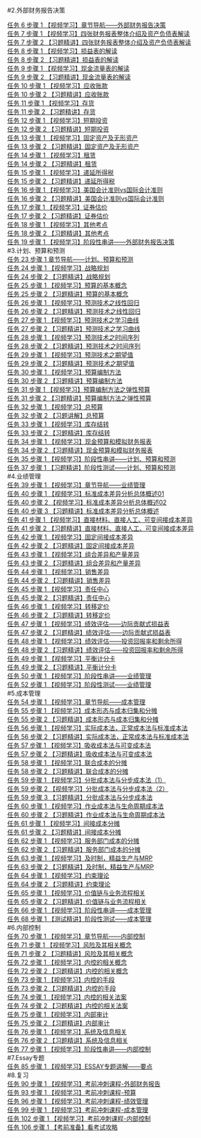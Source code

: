 
#2.外部财务报告决策
		<div><a href="http://vod.gaodun.com/08shuy7b0g1rxzPf/SD/1.m3u8" target="_blank">任务 6  步骤 1 【视频学习】章节导航——外部财务报告决策</a></div>
		<div><a href="http://vod.gaodun.com/08qaucex0i1XBPEf/SD/1.m3u8" target="_blank">任务 7 步骤 1 【视频学习】四张财务报表整体介绍及资产负债表解读</a></div>
		<div><a href="http://vod.gaodun.com/08sg4gcc0g1kCHy0/SD/1.m3u8" target="_blank">任务 7  步骤 2 【习题精讲】四张财务报表整体介绍及资产负债表解读</a></div>
		<div><a href="http://vod.gaodun.com/08qaygd40i1qG9vk/SD/1.m3u8" target="_blank">任务 8  步骤 1 【视频学习】损益表的解读</a></div>
		<div><a href="http://vod.gaodun.com/08sg7I1t0g1eIVga/SD/1.m3u8" target="_blank">任务 8  步骤 2 【习题精讲】损益表的解读</a></div>
		<div><a href="http://vod.gaodun.com/08sg8Sdm0g1D@eZa/SD/1.m3u8" target="_blank">任务 9  步骤 1 【视频学习】现金流量表的解读</a></div>
		<div><a href="http://vod.gaodun.com/08sgc6fC0g1tI!pL/SD/1.m3u8" target="_blank">任务 9  步骤 2 【习题精讲】现金流量表的解读</a></div>
		<div><a href="http://vod.gaodun.com/08tdyNdS0g1pbbzZ/SD/1.m3u8" target="_blank">任务 10  步骤 1 【视频学习】应收账款</a></div>
		<div><a href="http://vod.gaodun.com/08sggD8s0g1c40vT/SD/1.m3u8" target="_blank">任务 10  步骤 2 【习题精讲】应收账款</a></div>
		<div><a href="http://vod.gaodun.com/09b9Ue2e0g18kcye/SD/1.m3u8" target="_blank">任务 11  步骤 1 【视频学习】存货</a></div>
		<div><a href="http://vod.gaodun.com/08sgGxeA0g1cgUgX/SD/1.m3u8" target="_blank">任务 11  步骤 2 【习题精讲】存货</a></div>
		<div><a href="http://vod.gaodun.com/08qaF5cb0i1N@xRD/SD/1.m3u8" target="_blank">任务 12  步骤 1 【视频学习】短期投资</a></div>
		<div><a href="http://vod.gaodun.com/08sgLf5T0g18oEaS/SD/1.m3u8" target="_blank">任务 12  步骤 2 【习题精讲】短期投资</a></div>
		<div><a href="http://vod.gaodun.com/08qaN35d0i1TcSd!/SD/1.m3u8" target="_blank">任务 13  步骤 1 【视频学习】固定资产及无形资产</a></div>
		<div><a href="http://vod.gaodun.com/08sgs9cB0g182H3N/SD/1.m3u8" target="_blank">任务 13  步骤 2 【习题精讲】固定资产及无形资产</a></div>
		<div><a href="http://vod.gaodun.com/08qaVLdS0i1XltUe/SD/1.m3u8" target="_blank">任务 14  步骤 1 【视频学习】租赁</a></div>
		<div><a href="http://vod.gaodun.com/08sgw78R0g1dhtrI/SD/1.m3u8" target="_blank">任务 14  步骤 2 【习题精讲】租赁</a></div>
		<div><a href="http://vod.gaodun.com/08qaKf0i0i1H2hc5/SD/1.m3u8" target="_blank">任务 15  步骤 1 【视频学习】递延所得税</a></div>
		<div><a href="http://vod.gaodun.com/08shaX4l0g1lwJ2k/SD/1.m3u8" target="_blank">任务 15  步骤 2 【习题精讲】递延所得税</a></div>
		<div><a href="http://vod.gaodun.com/08qaIq6k0i1ryaU@/SD/1.m3u8" target="_blank">任务 16  步骤 1 【视频学习】美国会计准则vs国际会计准则</a></div>
		<div><a href="http://vod.gaodun.com/08sgx89g0g1chVby/SD/1.m3u8" target="_blank">任务 16  步骤 2 【习题精讲】美国会计准则vs国际会计准则</a></div>
		<div><a href="http://vod.gaodun.com/08qaQMdf0i17ukGP/SD/1.m3u8" target="_blank">任务 17  步骤 1 【视频学习】证券估价</a></div>
		<div><a href="http://vod.gaodun.com/08shknfo0g1dQqjy/SD/1.m3u8" target="_blank">任务 17  步骤 2 【习题精讲】证券估价</a></div>
		<div><a href="http://vod.gaodun.com/08qb1haL0i1RA7dW/SD/1.m3u8" target="_blank">任务 18  步骤 1 【视频学习】其他考点</a></div>
		<div><a href="http://vod.gaodun.com/08shwJ960g1eK3pF/SD/1.m3u8" target="_blank">任务 18  步骤 2 【习题精讲】其他考点</a></div>
		<div><a href="http://vod.gaodun.com/08tdv6dA0g1Yb@BS/SD/1.m3u8" target="_blank">任务 19  步骤 1 【视频学习】阶段性串讲——外部财务报告决策</a></div>
#3.计划、预算和预测
		<div><a href="http://vod.gaodun.com/08siBG5@0g1hfVNA/SD/1.m3u8" target="_blank">任务 23  步骤 1 章节导航——计划、预算和预测</a></div>
		<div><a href="http://vod.gaodun.com/08qbqx190i1P2IeG/SD/1.m3u8" target="_blank">任务 24  步骤 1 【视频学习】战略规划</a></div>
		<div><a href="http://vod.gaodun.com/08siu66Y0g17y6tn/SD/1.m3u8" target="_blank">任务 24  步骤 2 【习题精讲】战略规划</a></div>
		<div><a href="http://vod.gaodun.com/08qbmq9b0i1s4O8B/SD/1.m3u8" target="_blank">任务 25  步骤 1 【视频学习】预算的基本概念</a></div>
		<div><a href="http://vod.gaodun.com/08sil13L0g1cY!Mf/SD/1.m3u8" target="_blank">任务 25  步骤 2 【习题精讲】预算的基本概念</a></div>
		<div><a href="http://vod.gaodun.com/08shMg4K0g1DKj2D/SD/1.m3u8" target="_blank">任务 26  步骤 1 【视频学习】预测技术之线性回归</a></div>
		<div><a href="http://vod.gaodun.com/08qdeSeU0g1g@2E8/SD/1.m3u8" target="_blank">任务 26  步骤 2 【习题精讲】预测技术之线性回归</a></div>
		<div><a href="http://vod.gaodun.com/08si835e0g1lHMS5/SD/1.m3u8" target="_blank">任务 27  步骤 1 【视频学习】预测技术之学习曲线</a></div>
		<div><a href="http://vod.gaodun.com/08sibgbK0g1mIQMi/SD/1.m3u8" target="_blank">任务 27  步骤 2 【习题精讲】预测技术之学习曲线</a></div>
		<div><a href="http://vod.gaodun.com/08si5Dds0g1fmlEx/SD/1.m3u8" target="_blank">任务 28  步骤 1 【视频学习】预测技术之时间序列</a></div>
		<div><a href="http://vod.gaodun.com/08sitAfl0g16xJEa/SD/1.m3u8" target="_blank">任务 28  步骤 2 【习题精讲】预测技术之时间序列</a></div>
		<div><a href="http://vod.gaodun.com/08si3f9H0g1waKcc/SD/1.m3u8" target="_blank">任务 29  步骤 1 【视频学习】预测技术之期望值</a></div>
		<div><a href="http://vod.gaodun.com/08sirDeQ0g1qzqHm/SD/1.m3u8" target="_blank">任务 29  步骤 2 【习题精讲】预测技术之期望值</a></div>
		<div><a href="http://vod.gaodun.com/08sicRa20g1FYV16/SD/1.m3u8" target="_blank">任务 30  步骤 1 【视频学习】预算编制方法</a></div>
		<div><a href="http://vod.gaodun.com/08siiT010g16K0r0/SD/1.m3u8" target="_blank">任务 30  步骤 2 【习题精讲】预算编制方法</a></div>
		<div><a href="http://vod.gaodun.com/08sijq470g1fT5cF/SD/1.m3u8" target="_blank">任务 31  步骤 1 【视频学习】预算编制方法之弹性预算</a></div>
		<div><a href="http://vod.gaodun.com/08sikD6s0g14WM7E/SD/1.m3u8" target="_blank">任务 31  步骤 2 【习题精讲】预算编制方法之弹性预算</a></div>
		<div><a href="http://vod.gaodun.com/08silWbp0g1l7oF4/SD/1.m3u8" target="_blank">任务 32  步骤 1 【视频学习】总预算</a></div>
		<div><a href="http://vod.gaodun.com/08sint310g125Zd1/SD/1.m3u8" target="_blank">任务 32  步骤 2 【习题讲解】总预算</a></div>
		<div><a href="http://vod.gaodun.com/08shXA7M0g1oqsf@/SD/1.m3u8" target="_blank">任务 33  步骤 1 【视频学习】库存结转</a></div>
		<div><a href="http://vod.gaodun.com/08sinC6O0g1mpEAs/SD/1.m3u8" target="_blank">任务 33  步骤 2 【习题精讲】库存结转</a></div>
		<div><a href="http://vod.gaodun.com/08siph340g1guGHl/SD/1.m3u8" target="_blank">任务 34  步骤 1 【视频学习】现金预算和模拟财务报表</a></div>
		<div><a href="http://vod.gaodun.com/08siqubs0g1fsY3K/SD/1.m3u8" target="_blank">任务 34  步骤 2 【习题精讲】现金预算和模拟财务报表</a></div>
		<div><a href="http://vod.gaodun.com/08sizx0z0g1ubqNK/SD/1.m3u8" target="_blank">任务 35  步骤 1 【视频学习】阶段性串讲——计划、预算和预测</a></div>
		<div><a href="http://vod.gaodun.com/08siTfb@0g1Eg5Z2/SD/1.m3u8" target="_blank">任务 37  步骤 1 【习题精讲】阶段性测试——计划、预算和预测</a></div>
#4.业绩管理
		<div><a href="http://vod.gaodun.com/08tbACe50g1eEG8Z/SD/1.m3u8" target="_blank">任务 39  步骤 1 【视频学习】章节导航——业绩管理</a></div>
		<div><a href="http://vod.gaodun.com/08siuE4l0g1yKWm9/SD/1.m3u8" target="_blank">任务 40  步骤 1 【视频学习】标准成本差异分析总体概述01</a></div>
		<div><a href="http://vod.gaodun.com/08qd6Gby0g1wkN2C/SD/1.m3u8" target="_blank">任务 40  步骤 2 【视频学习】标准成本差异分析总体概述02</a></div>
		<div><a href="http://vod.gaodun.com/08siSgf20g1cYkrG/SD/1.m3u8" target="_blank">任务 40  步骤 3 【习题精讲】标准成本差异分析总体概述</a></div>
		<div><a href="http://vod.gaodun.com/08siCVeg0g1CCKDU/SD/1.m3u8" target="_blank">任务 41  步骤 1 【视频学习】直接材料、直接人工、可变间接成本差异</a></div>
		<div><a href="http://vod.gaodun.com/08siX53k0g1rm91T/SD/1.m3u8" target="_blank">任务 41  步骤 2 【习题精讲】直接材料、直接人工、可变间接成本差异</a></div>
		<div><a href="http://vod.gaodun.com/08qd97cE0g13FVxc/SD/1.m3u8" target="_blank">任务 42  步骤 1 【视频学习】固定间接成本差异</a></div>
		<div><a href="http://vod.gaodun.com/08qbaP3e0i1hpz4u/SD/1.m3u8" target="_blank">任务 42  步骤 2 【习题精讲】固定间接成本差异</a></div>
		<div><a href="http://vod.gaodun.com/08qdiS2f0g1i5NgI/SD/1.m3u8" target="_blank">任务 43  步骤 1 【视频学习】组合差异和产量差异</a></div>
		<div><a href="http://vod.gaodun.com/08tbDidA0g19R3KQ/SD/1.m3u8" target="_blank">任务 43  步骤 2 【习题精讲】组合差异和产量差异</a></div>
		<div><a href="http://vod.gaodun.com/08siOj6M0g1c5HNU/SD/1.m3u8" target="_blank">任务 44  步骤 1 【视频学习】销售差异</a></div>
		<div><a href="http://vod.gaodun.com/08sjGw6R0g1jrxnQ/SD/1.m3u8" target="_blank">任务 44  步骤 2 【习题精讲】销售差异</a></div>
		<div><a href="http://vod.gaodun.com/08siPeeI0g1mjvWq/SD/1.m3u8" target="_blank">任务 45  步骤 1 【视频学习】责任中心</a></div>
		<div><a href="http://vod.gaodun.com/08sjI3100g17!FyI/SD/1.m3u8" target="_blank">任务 45  步骤 2 【习题精讲】责任中心</a></div>
		<div><a href="http://vod.gaodun.com/08sj197n0g1A889d/SD/1.m3u8" target="_blank">任务 46  步骤 1 【视频学习】转移定价</a></div>
		<div><a href="http://vod.gaodun.com/08sjIDcW0g1eYgd1/SD/1.m3u8" target="_blank">任务 46  步骤 2 【习题精讲】转移定价</a></div>
		<div><a href="http://vod.gaodun.com/08sjBdam0g1l8zar/SD/1.m3u8" target="_blank">任务 47  步骤 1 【视频学习】绩效评估——边际贡献式损益表</a></div>
		<div><a href="http://vod.gaodun.com/08sjCP0M0g1drfWq/SD/1.m3u8" target="_blank">任务 47  步骤 2 【习题精讲】绩效评估——边际贡献式损益表</a></div>
		<div><a href="http://vod.gaodun.com/08sjDRdp0g1oHMA5/SD/1.m3u8" target="_blank">任务 48  步骤 1 【视频学习】绩效评估——投资回报率和剩余所得</a></div>
		<div><a href="http://vod.gaodun.com/08sjFP6h0g19bwEb/SD/1.m3u8" target="_blank">任务 48  步骤 2 【习题精讲】绩效评估——投资回报率和剩余所得</a></div>
		<div><a href="http://vod.gaodun.com/08tbByaN0g1nCuYj/SD/1.m3u8" target="_blank">任务 49  步骤 1 【视频学习】平衡计分卡</a></div>
		<div><a href="http://vod.gaodun.com/08tbD33I0g14d0Fz/SD/1.m3u8" target="_blank">任务 49  步骤 2 【习题精讲】平衡计分卡</a></div>
		<div><a href="http://vod.gaodun.com/08tbyudY0g1yT0YK/SD/1.m3u8" target="_blank">任务 50  步骤 1 【视频学习】阶段性串讲——业绩管理</a></div>
		<div><a href="http://vod.gaodun.com/08tbSm8i0g1YtIlP/SD/1.m3u8" target="_blank">任务 52  步骤 1 【视频学习】阶段性测试——业绩管理</a></div>
#5.成本管理
		<div><a href="http://vod.gaodun.com/08tcxg5N0g1cC!Ms/SD/1.m3u8" target="_blank">任务 54  步骤 1 【视频学习】章节导航——成本管理</a></div>
		<div><a href="http://vod.gaodun.com/08tbJW5B0g1mZQCe/SD/1.m3u8" target="_blank">任务 55  步骤 1 【视频学习】成本形态与成本归集和分摊</a></div>
		<div><a href="http://vod.gaodun.com/08tcfc8Q0g15BG4K/SD/1.m3u8" target="_blank">任务 55  步骤 2 【习题精讲】成本形态与成本归集和分摊</a></div>
		<div><a href="http://vod.gaodun.com/08tbLo8Y0g1hPuhF/SD/1.m3u8" target="_blank">任务 56  步骤 1 【视频学习】实际成本法，正常成本法与标准成本法</a></div>
		<div><a href="http://vod.gaodun.com/08tcq17Q0g19eHVX/SD/1.m3u8" target="_blank">任务 56  步骤 2 【习题精讲】实际成本法，正常成本法与标准成本法</a></div>
		<div><a href="http://vod.gaodun.com/08tbPsb@0g1KWIMw/SD/1.m3u8" target="_blank">任务 57  步骤 1 【视频学习】吸收成本法与可变成本法</a></div>
		<div><a href="http://vod.gaodun.com/08tcjybn0g1f7wjn/SD/1.m3u8" target="_blank">任务 57  步骤 2 【习题精讲】吸收成本法与可变成本法</a></div>
		<div><a href="http://vod.gaodun.com/08tbWa6D0g1AU6qv/SD/1.m3u8" target="_blank">任务 58  步骤 1 【视频学习】联合成本的分摊</a></div>
		<div><a href="http://vod.gaodun.com/08tcy62e0g1phuGT/SD/1.m3u8" target="_blank">任务 58  步骤 2 【习题精讲】联合成本的分摊</a></div>
		<div><a href="http://vod.gaodun.com/08tc0Afx0g1EIg2a/SD/1.m3u8" target="_blank">任务 59  步骤 1 【视频学习】分批成本法与分步成本法（1）</a></div>
		<div><a href="http://vod.gaodun.com/08qb5A6X0i1WogCb/SD/1.m3u8" target="_blank">任务 59  步骤 2 【视频学习】分批成本法与分步成本法（2）</a></div>
		<div><a href="http://vod.gaodun.com/08tcfA3K0g1o2@N2/SD/1.m3u8" target="_blank">任务 59  步骤 3 【习题精讲】分批成本法与分步成本法</a></div>
		<div><a href="http://vod.gaodun.com/08tcdoeu0g1pMWTB/SD/1.m3u8" target="_blank">任务 60  步骤 1 【视频学习】作业成本法与生命周期成本法</a></div>
		<div><a href="http://vod.gaodun.com/08tcra1h0g1e6D7j/SD/1.m3u8" target="_blank">任务 60  步骤 2 【习题精讲】作业成本法与生命周期成本法</a></div>
		<div><a href="http://vod.gaodun.com/08tcbA580g1q5ydH/SD/1.m3u8" target="_blank">任务 61  步骤 1 【视频学习】间接成本分摊</a></div>
		<div><a href="http://vod.gaodun.com/08tcos8p0g1pGF6p/SD/1.m3u8" target="_blank">任务 61  步骤 2 【习题精讲】间接成本分摊</a></div>
		<div><a href="http://vod.gaodun.com/08qb8Pbm0i1zrEHt/SD/1.m3u8" target="_blank">任务 62  步骤 1 【视频学习】服务部门成本的分摊</a></div>
		<div><a href="http://vod.gaodun.com/08tcmX5M0g1cn93d/SD/1.m3u8" target="_blank">任务 62  步骤 2 【习题精讲】服务部门成本的分摊</a></div>
		<div><a href="http://vod.gaodun.com/08qbfJ0m0i1GPiX5/SD/1.m3u8" target="_blank">任务 63  步骤 1 【视频学习】及时制，精益生产与MRP</a></div>
		<div><a href="http://vod.gaodun.com/08tcnI5R0g156DKD/SD/1.m3u8" target="_blank">任务 63  步骤 2 【习题精讲】及时制，精益生产与MRP</a></div>
		<div><a href="http://vod.gaodun.com/08qbnX2B0i1KmEEh/SD/1.m3u8" target="_blank">任务 64  步骤 1 【视频学习】约束理论</a></div>
		<div><a href="http://vod.gaodun.com/08tcqzdv0g19eIrd/SD/1.m3u8" target="_blank">任务 64  步骤 2 【习题精讲】约束理论</a></div>
		<div><a href="http://vod.gaodun.com/08tche9H0g1zbdPG/SD/1.m3u8" target="_blank">任务 65  步骤 1 【视频学习】价值链与业务流程相关</a></div>
		<div><a href="http://vod.gaodun.com/08tco43C0g16B8bA/SD/1.m3u8" target="_blank">任务 65  步骤 2 【习题精讲】价值链与业务流程相关</a></div>
		<div><a href="http://vod.gaodun.com/08tcuX7H0g1A9YKP/SD/1.m3u8" target="_blank">任务 66  步骤 1 【视频学习】阶段性串讲——成本管理</a></div>
		<div><a href="http://vod.gaodun.com/08tcs21d0g1M4ui5/SD/1.m3u8" target="_blank">任务 68  步骤 1 【测试精讲】阶段性测试——成本管理</a></div>
#6.内部控制
		<div><a href="http://vod.gaodun.com/08tdhHfg0g1aT4lc/SD/1.m3u8" target="_blank">任务 70  步骤 1 【视频学习】章节导航——内部控制</a></div>
		<div><a href="http://vod.gaodun.com/08tczIdy0g1lMp2s/SD/1.m3u8" target="_blank">任务 71  步骤 1 【视频学习】风险及其相关概念</a></div>
		<div><a href="http://vod.gaodun.com/08tdip810g1amrUj/SD/1.m3u8" target="_blank">任务 71  步骤 2 【习题精讲】风险及其相关概念</a></div>
		<div><a href="http://vod.gaodun.com/08tcFsf30g1MZjUl/SD/1.m3u8" target="_blank">任务 72  步骤 1 【视频学习】内控的相关概念</a></div>
		<div><a href="http://vod.gaodun.com/08tdmQd60g19bSnf/SD/1.m3u8" target="_blank">任务 72  步骤 2 【习题精讲】内控的相关概念</a></div>
		<div><a href="http://vod.gaodun.com/08tcBbf30g1uKlRm/SD/1.m3u8" target="_blank">任务 73  步骤 1 【视频学习】内控的手段</a></div>
		<div><a href="http://vod.gaodun.com/08tdljcb0g1jF!dn/SD/1.m3u8" target="_blank">任务 73  步骤 2 【习题精讲】内控的手段</a></div>
		<div><a href="http://vod.gaodun.com/08qbid9n0i1FI9aU/SD/1.m3u8" target="_blank">任务 74  步骤 1 【视频学习】内控的相关法案</a></div>
		<div><a href="http://vod.gaodun.com/08tdmy7@0g14MknG/SD/1.m3u8" target="_blank">任务 74  步骤 2 【习题精讲】内控的相关法案</a></div>
		<div><a href="http://vod.gaodun.com/08tdj48A0g1vQk8n/SD/1.m3u8" target="_blank">任务 75  步骤 1 【视频学习】内部审计</a></div>
		<div><a href="http://vod.gaodun.com/08tdl19G0g14V5Gg/SD/1.m3u8" target="_blank">任务 75  步骤 2 【习题精讲】内部审计</a></div>
		<div><a href="http://vod.gaodun.com/08qbkwbD0i1y5U3R/SD/1.m3u8" target="_blank">任务 76  步骤 1 【视频学习】系统及信息相关</a></div>
		<div><a href="http://vod.gaodun.com/08tdpv6o0g18gcnG/SD/1.m3u8" target="_blank">任务 76  步骤 2 【习题精讲】系统及信息相关</a></div>
		<div><a href="http://vod.gaodun.com/08tdrt3s0g1y4zK@/SD/1.m3u8" target="_blank">任务 77  步骤 1 【视频学习】阶段性串讲——内部控制</a></div>
#7.Essay专题
		<div><a href="http://vod.gaodun.com/08te5re10g1qePtm/SD/1.m3u8" target="_blank">任务 85  步骤 1 【视频学习】ESSAY专题讲解——要点</a></div>
#8.复习
		<div><a href="http://vod.gaodun.com/13adS5dW021lOkUZ/SD/1.m3u8" target="_blank">任务 90  步骤 1 【视频学习】考前冲刺课程-外部财务报告</a></div>
		<div><a href="http://vod.gaodun.com/13md0q4K0g1lbJnG/SD/1.m3u8" target="_blank">任务 93  步骤 1 【视频学习】考前冲刺课程-预算</a></div>
		<div><a href="http://vod.gaodun.com/13bgwScL021aXl6Z/SD/1.m3u8" target="_blank">任务 96  步骤 1 【视频学习】考前冲刺课程-绩效管理</a></div>
		<div><a href="http://vod.gaodun.com/13aaP5a0021pXJ5S/SD/1.m3u8" target="_blank">任务 99  步骤 1 【视频学习】考前冲刺课程-成本管理</a></div>
		<div><a href="http://vod.gaodun.com/13bej87S021c2BQm/SD/1.m3u8" target="_blank">任务 102  步骤 1 【视频学习】考前冲刺课程-内部控制 </a></div>
		<div><a href="http://vod.gaodun.com/13b9Lw6x0v1wk3nV/SD/1.m3u8" target="_blank">任务 106  步骤 1 【考前准备】看考试攻略</a></div>
